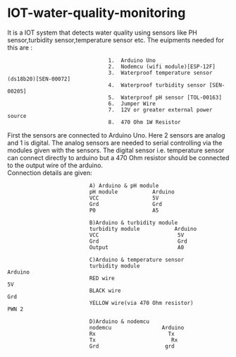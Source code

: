 # IOT-water-quality-monitoring
It is a IOT system that detects water quality using sensors like PH sensor,turbidity sensor,temperature sensor etc. 
The euipments needed for this are : 
                                    
                                    1.  Arduino Uno
                                    2.  Nodemcu (wifi module)[ESP-12F]
                                    3.  Waterproof temperature sensor (ds18b20)[SEN-00072]
                                    4.  Waterproof turbidity sensor [SEN-00205]
                                    5.  Waterproof pH sensor [TOL-00163]
                                    6.  Jumper Wire
                                    7.  12V or greater external power source
                                    8.  470 Ohm 1W Resistor  
                                    
First the sensors are connected to Arduino Uno. Here 2 sensors are analog and 1 is digital. The analog sensors are needed to serial controlling via the modules given with the sensors. The digital sensor i.e. temperature sensor can connect directly to arduino but a 470 Ohm resistor should be connected to the output wire of the arduino.                                    
Connection details are given: 



                              A) Arduino & pH module
                              pH module           Arduino
                              VCC                 5V    
                              Grd                 Grd
                              P0                  A5
                              
                              B)Arduino & turbidity module
                              turbidity module           Arduino
                              VCC                         5V    
                              Grd                         Grd
                              Output                      A0
                              
                              C)Arduino & temperature sensor
                              turbidity module                                    Arduino
                              RED wire                                              5V    
                              BLACK wire                                            Grd
                              YELLOW wire(via 470 Ohm resistor)                     PWN 2
                              
                              D)Arduino & nodemcu
                              nodemcu                Arduino
                              Rx                       Tx    
                              Tx                        Rx
                              Grd                     grd
                              
                              
                              
                              
